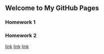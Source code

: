 ## Welcome to My GitHub Pages


### Homework 1
### Homework 2


[link](https://moodle.boun.edu.tr/login/)
[link](hw2.html)
[link](PROJECT.pdf)

